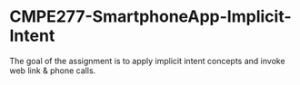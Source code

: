 # CMPE277-SmartphoneApp-Implicit-Intent
The goal of the assignment is to apply implicit intent concepts and invoke web link &amp; phone calls.

